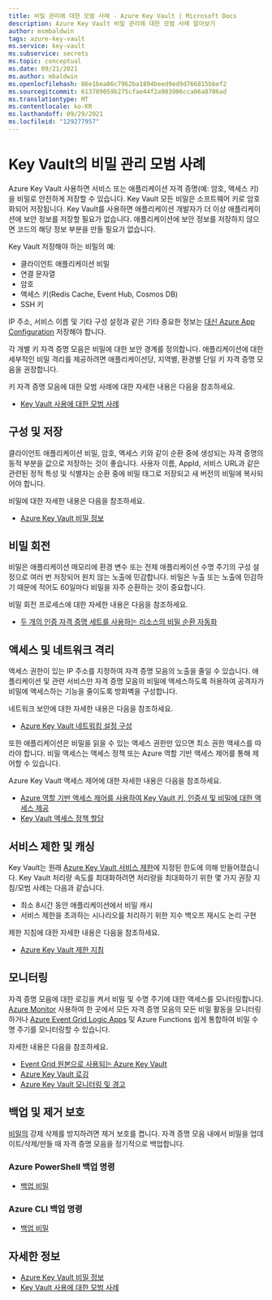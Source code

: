 ```yaml
---
title: 비밀 관리에 대한 모범 사례 - Azure Key Vault | Microsoft Docs
description: Azure Key Vault 비밀 관리에 대한 모범 사례 알아보기
author: msmbaldwin
tags: azure-key-vault
ms.service: key-vault
ms.subservice: secrets
ms.topic: conceptual
ms.date: 09/21/2021
ms.author: mbaldwin
ms.openlocfilehash: 86e1bea86c7962ba1894beed9ed9d766815bbef2
ms.sourcegitcommit: 613789059b275cfae44f2a983906cca06a8706ad
ms.translationtype: MT
ms.contentlocale: ko-KR
ms.lasthandoff: 09/29/2021
ms.locfileid: "129277957"
---
```

# <a name="best-practices-for-secrets-management-in-key-vault"></a>Key Vault의 비밀 관리 모범 사례

Azure Key Vault 사용하면 서비스 또는 애플리케이션 자격 증명(예: 암호, 액세스 키)을 비밀로 안전하게 저장할 수 있습니다. Key Vault 모든 비밀은 소프트웨어 키로 암호화되어 저장됩니다. Key Vault를 사용하면 애플리케이션 개발자가 더 이상 애플리케이션에 보안 정보를 저장할 필요가 없습니다. 애플리케이션에 보안 정보를 저장하지 않으면 코드의 해당 정보 부분을 만들 필요가 없습니다. 

Key Vault 저장해야 하는 비밀의 예:

- 클라이언트 애플리케이션 비밀
- 연결 문자열
- 암호
- 액세스 키(Redis Cache, Event Hub, Cosmos DB)
- SSH 키

IP 주소, 서비스 이름 및 기타 구성 설정과 같은 기타 중요한 정보는 [대신 Azure App Configuration](../../azure-app-configuration/overview.md) 저장해야 합니다.

각 개별 키 자격 증명 모음은 비밀에 대한 보안 경계를 정의합니다. 애플리케이션에 대한 세부적인 비밀 격리를 제공하려면 애플리케이션당, 지역별, 환경별 단일 키 자격 증명 모음을 권장합니다. 

키 자격 증명 모음에 대한 모범 사례에 대한 자세한 내용은 다음을 참조하세요.
- [Key Vault 사용에 대한 모범 사례](../general/best-practices.md)

## <a name="configuration-and-storing"></a>구성 및 저장 

클라이언트 애플리케이션 비밀, 암호, 액세스 키와 같이 순환 중에 생성되는 자격 증명의 동적 부분을 값으로 저장하는 것이 좋습니다. 사용자 이름, AppId, 서비스 URL과 같은 관련된 정적 특성 및 식별자는 순환 중에 비밀 태그로 저장되고 새 버전의 비밀에 복사되어야 합니다.

비밀에 대한 자세한 내용은 다음을 참조하세요.
- [Azure Key Vault 비밀 정보](about-secrets.md)

## <a name="secrets-rotation"></a>비밀 회전
비밀은 애플리케이션 메모리에 환경 변수 또는 전체 애플리케이션 수명 주기의 구성 설정으로 여러 번 저장되어 원치 않는 노출에 민감합니다. 비밀은 누출 또는 노출에 민감하기 때문에 적어도 60일마다 비밀을 자주 순환하는 것이 중요합니다. 

비밀 회전 프로세스에 대한 자세한 내용은 다음을 참조하세요.
- [두 개의 인증 자격 증명 세트를 사용하는 리소스의 비밀 순환 자동화](tutorial-rotation-dual.md) 

## <a name="access-and-network-isolation"></a>액세스 및 네트워크 격리

액세스 권한이 있는 IP 주소를 지정하여 자격 증명 모음의 노출을 줄일 수 있습니다. 애플리케이션 및 관련 서비스만 자격 증명 모음의 비밀에 액세스하도록 허용하여 공격자가 비밀에 액세스하는 기능을 줄이도록 방화벽을 구성합니다. 

네트워크 보안에 대한 자세한 내용은 다음을 참조하세요.
- [Azure Key Vault 네트워킹 설정 구성](../general/how-to-azure-key-vault-network-security.md)

또한 애플리케이션은 비밀을 읽을 수 있는 액세스 권한만 있으면 최소 권한 액세스를 따라야 합니다. 비밀 액세스는 액세스 정책 또는 Azure 역할 기반 액세스 제어를 통해 제어할 수 있습니다. 

Azure Key Vault 액세스 제어에 대한 자세한 내용은 다음을 참조하세요.
- [Azure 역할 기반 액세스 제어를 사용하여 Key Vault 키, 인증서 및 비밀에 대한 액세스 제공](../general/rbac-guide.md)
- [Key Vault 액세스 정책 할당](../general/assign-access-policy.md)
 
## <a name="service-limits-and-caching"></a>서비스 제한 및 캐싱
Key Vault는 원래 [Azure Key Vault 서비스 제한](../general/service-limits.md)에 지정된 한도에 의해 만들어졌습니다. Key Vault 처리량 속도를 최대화하려면 처리량을 최대화하기 위한 몇 가지 권장 지침/모범 사례는 다음과 같습니다.
- 최소 8시간 동안 애플리케이션에서 비밀 캐시
- 서비스 제한을 초과하는 시나리오를 처리하기 위한 지수 백오프 재시도 논리 구현

제한 지침에 대한 자세한 내용은 다음을 참조하세요.
- [Azure Key Vault 제한 지침](../general/overview-throttling.md)

## <a name="monitoring"></a>모니터링
자격 증명 모음에 대한 로깅을 켜서 비밀 및 수명 주기에 대한 액세스를 모니터링합니다. [Azure Monitor](../../azure-monitor/overview.md) 사용하여 한 곳에서 모든 자격 증명 모음의 모든 비밀 활동을 모니터링하거나 [Azure Event Grid Logic Apps](../../event-grid/overview.md) 및 Azure Functions 쉽게 통합하여 비밀 수명 주기를 모니터링할 수 있습니다.

자세한 내용은 다음을 참조하세요.
- [Event Grid 원본으로 사용되는 Azure Key Vault](../../event-grid/event-schema-key-vault.md?tabs=event-grid-event-schema.md)
- [Azure Key Vault 로깅](../general/logging.md)
- [Azure Key Vault 모니터링 및 경고](../general/alert.md)

## <a name="backup-and-purge-protection"></a>백업 및 제거 보호
[비밀의](../general/soft-delete-overview.md#purge-protection) 강제 삭제를 방지하려면 제거 보호를 켭니다. 자격 증명 모음 내에서 비밀을 업데이트/삭제/만들 때 자격 증명 모음을 정기적으로 백업합니다.

### <a name="azure-powershell-backup-commands"></a>Azure PowerShell 백업 명령

* [백업 비밀](/powershell/module/azurerm.keyvault/Backup-AzureKeyVaultSecret)

### <a name="azure-cli-backup-commands"></a>Azure CLI 백업 명령

* [백업 비밀](/cli/azure/keyvault/secret#az_keyvault_secret_backup)

## <a name="learn-more"></a>자세한 정보
- [Azure Key Vault 비밀 정보](about-secrets.md)
- [Key Vault 사용에 대한 모범 사례](../general/best-practices.md)
